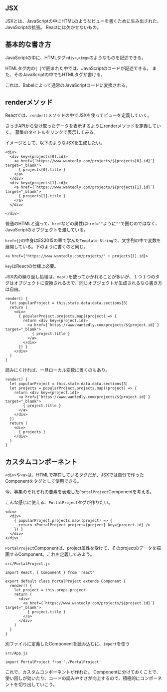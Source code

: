 ## JSX

JSXとは、JavaScriptの中にHTMLのようなビューを書くために生み出された、JavaScriptの拡張。
Reactには欠かせないもの。

## 基本的な書き方

JavaScriptの中に、HTMLタグ`<div>`,`<img>`のようなものを記述できる。

HTMLタグ内の`{ }`で囲まれた中では、JavaScriptのコードが記述できる。
また、そのJavaScriptの中でもHTMLタグが書ける。

これは、Babelによって通常のJavaScriptコードに変換される。

## renderメソッド

Reactでは、`render()`メソッドの中でJSXを使ってビューを定義していく。

さっきAPIから受け取ったデータを表示するようにrenderメソッドを定義していく。
募集のタイトルをリンクで表示してみる。

イメージとして、以下のようなJSXを生成したい。

```
<div>
  <div key={projects[0].id}>
    <a href={`https://www.wantedly.com/projects/${projects[0].id}`} target="_blank">
      { projects[0].title }
    </a>
  </div>
  <div key={projects[1].id}>
    <a href={`https://www.wantedly.com/projects/${projects[1].id}`} target="_blank">
      { projects[1].title }
    </a>
  </div>
  ...
</div>
```

普通のHTMLと違って、`href`などの属性は`href=""`ように`""`で囲むのではなく、JavaScriptのオブジェクトを渡している。

`href={}`の中身はES2015の章で学んだ`Template String`で、文字列の中で変数を展開している。下のように書くのと同じ。

`<a href={"https://www.wantedly.com/projects/" + projects[1].id}>`



`key`はReactの仕様上必要。

JSX内の繰り返し処理は、`map()`を使ってかかれることが多いが、１つ１つのタグはオブジェクトに変換されるので、同じオブジェクトが生成されるなら書き方は自由。

```
render() {
  let pupularProject = this.state.data.data.sections[3]
  return (
    <div>
      { popularProject.projects.map((project) => {
        return <div key={project.id}>
          <a href={`https://www.wantedly.com/projects/${project.id}`} target="_blank">
            { project.title }
          </a>
        </div>
      }) }
    </div>
  )
}
```

読みにくければ、一旦ローカル変数に置くのもあり。

```
render() {
  let pupularProject = this.state.data.data.sections[3]
  let projects = popularProject.projects.map((project) => {
    return <div key={project.id}>
      <a href={`https://www.wantedly.com/projects/${project.id}`} target="_blank">
        { project.title }
      </a>
    </div>
  })
  return (
    <div>
      { projects }
    </div>
  )
}
```


## カスタムコンポーネント

`<div>`や`<a>`は、HTMLで存在しているタグだが、JSXでは自分で作ったComponentをタグとして使用できる。

今、募集のそれぞれの要素を表現した`PortalProject`Componentを考える。

こんな感じに使える、`PortalProject`タグが作りたい。

```
<div>
  <div>
    { popularProject.projects.map((project) => {
      return <PortalProject project={project} key={project.id} />
    }) }
  </div>
</div>
```

`PortalProject`Componentは、project属性を受けて、そのprojectのデータを描画するComponent。これを定義してみよう。

`src/PortalProject.js`
```
import React, { Component } from 'react'

export default class PortalProject extends Component {
  render() {
    let project = this.props.project
    return (
      <div>
        <a href={`https://www.wantedly.com/projects/${project.id}`} target="_blank">
          { project.title }
        </a>
      </div>
    )
  }
}
```

別ファイルに定義したComponentを読み込むに、`import`を使う

`src/App.js`
```
import PortalProject from './PortalProject'
```

これで、カスタムコンポーネントが作れた。
Componentに分けておくことで、使い回しが効いたり、コードの読みやすさが向上するので、積極的にコンポーネントを切り出していこう。

